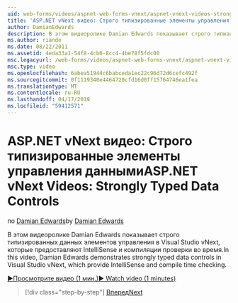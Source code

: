 ```yaml
---
uid: web-forms/videos/aspnet-web-forms-vnext/aspnet-vnext-videos-strongly-typed-data-controls
title: 'ASP.NET vNext видео: Строго типизированные элементы управления данными | Документация Майкрософт'
author: DamianEdwards
description: В этом видеоролике Damian Edwards показывает строго типизированных данных элементов управления в Visual Studio vNext, которые предоставляют IntelliSense и компиляции проверки во время.
ms.author: riande
ms.date: 08/22/2011
ms.assetid: 4eda33a1-54f8-4cb6-8cc4-4be78f5fdc00
msc.legacyurl: /web-forms/videos/aspnet-web-forms-vnext/aspnet-vnext-videos-strongly-typed-data-controls
msc.type: video
ms.openlocfilehash: 6abea51944c6babceda1ec22c96d72d6cefc492f
ms.sourcegitcommit: 0f1119340e4464720cfd16d0ff15764746ea1fea
ms.translationtype: MT
ms.contentlocale: ru-RU
ms.lasthandoff: 04/17/2019
ms.locfileid: "59412571"
---
```

# <a name="aspnet-vnext-videos-strongly-typed-data-controls"></a><span data-ttu-id="71e64-103">ASP.NET vNext видео: Строго типизированные элементы управления данными</span><span class="sxs-lookup"><span data-stu-id="71e64-103">ASP.NET vNext Videos: Strongly Typed Data Controls</span></span>

<span data-ttu-id="71e64-104">по [Damian Edwards](https://github.com/DamianEdwards)</span><span class="sxs-lookup"><span data-stu-id="71e64-104">by [Damian Edwards](https://github.com/DamianEdwards)</span></span>

<span data-ttu-id="71e64-105">В этом видеоролике Damian Edwards показывает строго типизированных данных элементов управления в Visual Studio vNext, которые предоставляют IntelliSense и компиляции проверки во время.</span><span class="sxs-lookup"><span data-stu-id="71e64-105">In this video, Damian Edwards demonstrates strongly typed data controls in Visual Studio vNext, which provide IntelliSense and compile time checking.</span></span>

[<span data-ttu-id="71e64-106">&#9654;Просмотрите видео (1 мин.)</span><span class="sxs-lookup"><span data-stu-id="71e64-106">&#9654; Watch video (1 minutes)</span></span>](https://channel9.msdn.com/Blogs/ASP-NET-Site-Videos/aspnet-vnext-videos-strongly-typed-data-controls)

> [!div class="step-by-step"]
> [<span data-ttu-id="71e64-107">Вперед</span><span class="sxs-lookup"><span data-stu-id="71e64-107">Next</span></span>](aspnet-vnext-videos-model-binding-part-1-selecting-data.md)
